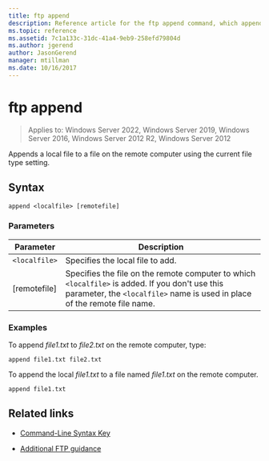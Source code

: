 ```yaml
---
title: ftp append
description: Reference article for the ftp append command, which appends a local file to a file on the remote computer using the current file type setting.
ms.topic: reference
ms.assetid: 7c1a133c-31dc-41a4-9eb9-258efd79804d
ms.author: jgerend
author: JasonGerend
manager: mtillman
ms.date: 10/16/2017
---
```


# ftp append

>Applies to: Windows Server 2022, Windows Server 2019, Windows Server 2016, Windows Server 2012 R2, Windows Server 2012

Appends a local file to a file on the remote computer using the current file type setting.

## Syntax

```
append <localfile> [remotefile]
```

### Parameters

| Parameter | Description |
| --------- | ----------- |
| `<localfile>` | Specifies the local file to add. |
| [remotefile] | Specifies the file on the remote computer to which `<localfile>` is added. If you don't use this parameter, the `<localfile>` name is used in place of the remote file name. |

### Examples

To append *file1.txt* to *file2.txt* on the remote computer, type:

```
append file1.txt file2.txt
```

To append the local *file1.txt* to a file named *file1.txt* on the remote computer.

```
append file1.txt
```

## Related links

- [Command-Line Syntax Key](command-line-syntax-key.md)

- [Additional FTP guidance](/previous-versions/orphan-topics/ws.10/cc756013(v=ws.10))
